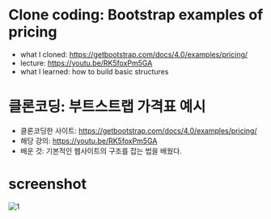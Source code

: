
# Clone coding: Bootstrap examples of pricing 
- what I cloned: https://getbootstrap.com/docs/4.0/examples/pricing/
- lecture: https://youtu.be/RK5foxPm5GA 
- what I learned: how to build basic structures


# 클론코딩: 부트스트랩 가격표 예시 
- 클론코딩한 사이트: https://getbootstrap.com/docs/4.0/examples/pricing/
- 해당 강의: https://youtu.be/RK5foxPm5GA 
- 배운 것: 기본적인 웹사이트의 구조를 잡는 법을 배웠다.


# screenshot
![1](https://user-images.githubusercontent.com/61341571/95642234-326fb380-0ae2-11eb-8674-e42ed7192cf6.jpg)


